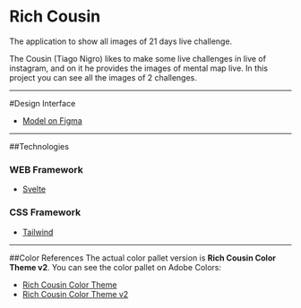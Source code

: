 # Rich Cousin

The application to show all images of 21 days live challenge.

The Cousin (Tiago Nigro) likes to make some live challenges in live of instagram, and on it
he provides the images of mental map live. In this project you can see all the images of 2 challenges.

---

#Design Interface

* [Model on Figma]("https://www.figma.com/file/ElFDAX1lZJKBocFCe5cbvO/Rich-Cousin?node-id=0%3A1")

---

##Technologies

### WEB Framework
* [Svelte]("https://svelte.dev/")

### CSS Framework
* [Tailwind]("https://tailwindcss.com/")

---

##Color References
The actual color pallet version is __Rich Cousin Color Theme v2__. You can see the color pallet on Adobe Colors: 
* [Rich Cousin Color Theme]("https://color.adobe.com/pt/Rich-Cousin-color-theme-15143264")
* [Rich Cousin Color Theme v2]("https://color.adobe.com/pt/Rich-Cousin-v2-color-theme-15146536")

